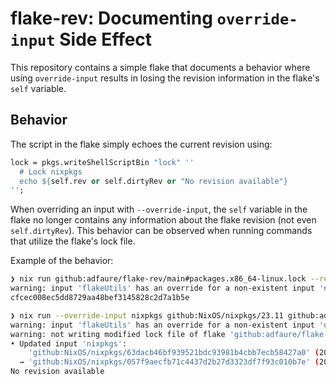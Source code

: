 # flake-rev: Documenting `override-input` Side Effect

This repository contains a simple flake that documents a behavior where using `override-input` results in losing the revision information in the flake's `self` variable.

## Behavior

The script in the flake simply echoes the current revision using:

```nix
lock = pkgs.writeShellScriptBin "lock" ''
  # Lock nixpkgs
  echo ${self.rev or self.dirtyRev or "No revision available"}
'';
```

When overriding an input with `--override-input`, the `self` variable in the flake no longer contains any information about the flake revision (not even `self.dirtyRev`). This behavior can be observed when running commands that utilize the flake's lock file.

Example of the behavior:

```bash
❯ nix run github:adfaure/flake-rev/main#packages.x86_64-linux.lock --refresh
warning: input 'flakeUtils' has an override for a non-existent input 'nixpkgs'
cfcec008ec5dd8729aa48bef3145828c2d7a1b5e

❯ nix run --override-input nixpkgs github:NixOS/nixpkgs/23.11 github:adfaure/flake-rev/main#packages.x86_64-linux.lock
warning: input 'flakeUtils' has an override for a non-existent input 'nixpkgs'
warning: not writing modified lock file of flake 'github:adfaure/flake-rev/main':
• Updated input 'nixpkgs':
    'github:NixOS/nixpkgs/63dacb46bf939521bdc93981b4cbb7ecb58427a0' (2024-05-31)
  → 'github:NixOS/nixpkgs/057f9aecfb71c4437d2b27d3323df7f93c010b7e' (2023-11-29)
No revision available
```
